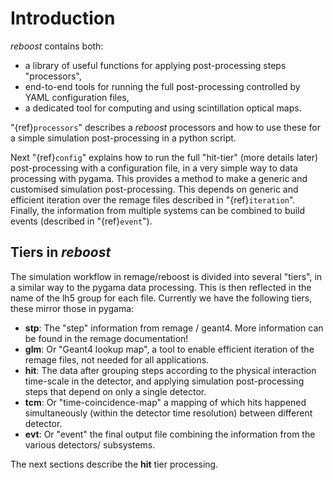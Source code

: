 # Introduction

_reboost_ contains both:

- a library of useful functions for applying post-processing steps "processors",
- end-to-end tools for running the full post-processing controlled by YAML
  configuration files,
- a dedicated tool for computing and using scintillation optical maps.

"{ref}`processors`" describes a _reboost_ processors and how to use these for a
simple simulation post-processing in a python script.

Next "{ref}`config`" explains how to run the full "hit-tier" (more details
later) post-processing with a configuration file, in a very simple way to data
processing with pygama. This provides a method to make a generic and customised
simulation post-processing. This depends on generic and efficient iteration over
the remage files described in "{ref}`iteration`". Finally, the information from
multiple systems can be combined to build events (described in "{ref}`event`").

## Tiers in _reboost_

The simulation workflow in remage/reboost is divided into several "tiers", in a
similar way to the pygama data processing. This is then reflected in the name of
the lh5 group for each file. Currently we have the following tiers, these mirror
those in pygama:

- **stp**: The "step" information from remage / geant4. More information can be
  found in the remage documentation!
- **glm**: Or "Geant4 lookup map", a tool to enable efficient iteration of the
  remage files, not needed for all applications.
- **hit**: The data after grouping steps according to the physical interaction
  time-scale in the detector, and applying simulation post-processing steps that
  depend on only a single detector.
- **tcm**: Or "time-coincidence-map" a mapping of which hits happened
  simultaneously (within the detector time resolution) between different
  detector.
- **evt**: Or "event" the final output file combining the information from the
  various detectors/ subsystems.

The next sections describe the **hit** tier processing.
